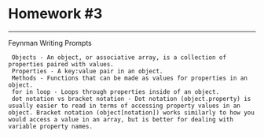 # Homework #3


---
Feynman Writing Prompts
		
	 Objects - An object, or associative array, is a collection of properties paired with values.
	 Properties - A key:value pair in an object.
	 Methods - Functions that can be made as values for properties in an object.
	 for in loop - Loops through properties inside of an object.
	 dot notation vs bracket notation - Dot notation (object.property) is usually easier to read in terms of accessing property values in an object. Bracket notation (object[notation]) works similarly to how you would access a value in an array, but is better for dealing with variable property names.

